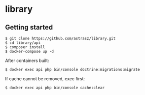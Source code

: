 # library

## Getting started

```
$ git clone https://github.com/astrasz/library.git
$ cd library/api
$ composer install
$ docker-compose up -d
```
After containers built: 

```
$ docker exec api php bin/console doctrine:migrations:migrate
```

If cache cannot be removed, exec first: 

```
$ docker exec api php bin/console cache:clear
```
